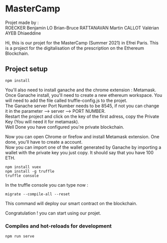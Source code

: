 # MasterCamp

Projet made by :  
ROECKER Benjamin
LO Brian-Bruce
RATTANAVAN Martin
CALLOT Valérian
AYEB Dhiaeddine

Hi, this is our projet for the MasterCamp (Summer 2021) in Efrei Paris. This is a project for the digitalisation of the prescription on the Ethereum Blockchain.

## Project setup
```
npm install
```
You'll also need to install ganache and the chrome extension : Metamask.  
Once Ganache install, you'll need to create a new ethereum workspace. You will need to add the file called truffle-config.js to the projet.  
The Ganache server Port Number needs to be 8545, if not you can change it in the parameter --> server --> PORT NUMBER.  
Restart the project and click on the key of the first adress, copy the Private Key (You will need it for metamask).  
Well Done you have configured you're private blockchain.

Now you can open Chrome or firefow and install Metamask extension. One done, you'll have to create a account.  
Now you can import one of the wallet generated by Ganache by importing a wallet with the private key you just copy. It should say that you have 100 ETH.

```
npm install vuex
npm install -g truffle
truffle console
````
In the truffle console you can type now :
```
migrate --compile-all --reset
```
This command will deploy our smart contract on the blockchain.   

Congratulation ! you can start using our projet.

### Compiles and hot-reloads for development
```
npm run serve
```
